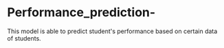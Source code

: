 # Performance_prediction-
This model is able to predict student's performance based on certain data of students.

